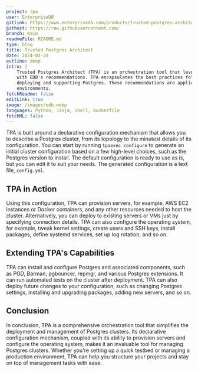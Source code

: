 ```yaml
---
project: tpa
user: EnterpriseDB
gitlink: https://www.enterprisedb.com/products/trusted-postgres-architect-tpa
githost: https://raw.githubusercontent.com/
branch: main
readmeFile: README.md
type: blog
title: Trusted Postgres Architect
date: 2024-03-28
outline: deep
intro: |
    Trusted Postgres Architect (TPA) is an orchestration tool that leverages Ansible to deploy Postgres clusters in line
    with EDB's recommendations. TPA encapsulates the best practices followed by EDB, informed by years of experience with
    deploying and supporting Postgres. These recommendations are applicable to both quick testbed setups and production
    environments.
fetchReadme: false
editLink: true
image: /images/edb.webp
languages: Python, Jinja, Shell, Dockerfile
fetchML: false
---
```

<script setup>
 import ArticleItem from '/components/ArticleItem.vue';
 import ArticleFooter from '/components/ArticleFooter.vue';
</script>
<ArticleItem :frontmatter="$frontmatter"/>

TPA is built around a declarative configuration mechanism that allows you to describe a Postgres cluster, from its
topology to the minutest details of its configuration. You can start by running `tpaexec configure` to generate an
initial cluster configuration based on a few high-level choices, such as the Postgres version to install. The default
configuration is ready to use as is, but you can edit it to suit your needs. The generated configuration is a text
file, `config.yml`.

## TPA in Action

Using this configuration, TPA can provision servers, for example, AWS EC2 instances or Docker containers, and any other
resources needed to host the cluster. Alternatively, you can deploy to existing servers or VMs just by specifying
connection details. TPA can also configure the operating system, for example, tweak kernel settings, create users and
SSH keys, install packages, define systemd services, set up log rotation, and so on.

## Extending TPA's Capabilities

TPA can install and configure Postgres and associated components, such as PGD, Barman, pgbouncer, repmgr, and various
Postgres extensions. It can run automated tests on the cluster after deployment. TPA can also deploy future changes to
your configuration, such as changing Postgres settings, installing and upgrading packages, adding new servers, and so
on.

## Conclusion

In conclusion, TPA is a comprehensive orchestration tool that simplifies the deployment and management of Postgres
clusters. Its declarative configuration mechanism, coupled with its ability to provision servers and configure the
operating system, makes it an invaluable tool for managing Postgres clusters. Whether you're setting up a quick testbed
or managing a production environment, TPA can help you structure your projects and stay on top of management tasks with
ease.

<ArticleFooter :frontmatter="$frontmatter"/>
